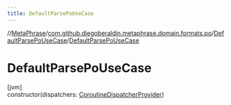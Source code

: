 ```yaml
---
title: DefaultParsePoUseCase
---
```

//[MetaPhrase](../../../index.html)/[com.github.diegoberaldin.metaphrase.domain.formats.po](../index.html)/[DefaultParsePoUseCase](index.html)/[DefaultParsePoUseCase](-default-parse-po-use-case.html)



# DefaultParsePoUseCase



[jvm]\
constructor(dispatchers: [CoroutineDispatcherProvider](../../com.github.diegoberaldin.metaphrase.core.common.coroutines/-coroutine-dispatcher-provider/index.html))




